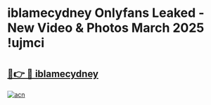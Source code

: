 # iblamecydney Onlyfans Leaked - New Video & Photos March 2025 !ujmci

# <h2><a href="https://6q23an.iuczelnia.edu.pl?title=iblamecydney&ref=ujmci">🔗👉 🔴 iblamecydney</a></h2>

[![acn](https://github.com/user-attachments/assets/0f9c940e-d8b0-45ae-aac7-cd30a18b3e1c)](https://6q23an.iuczelnia.edu.pl?title=iblamecydney&ref=ujmci)

